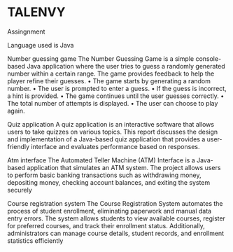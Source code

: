 # TALENVY
Assingnment

Language used is Java 

Number guessing game
The Number Guessing Game is a simple console-based Java application where the user tries to guess a randomly generated number within a certain range. The game provides feedback to help the player refine their guesses.
•	The game starts by generating a random number.
•	The user is prompted to enter a guess.
•	If the guess is incorrect, a hint is provided.
•	The game continues until the user guesses correctly.
•	The total number of attempts is displayed.
•	The user can choose to play again.


Quiz application
A quiz application is an interactive software that allows users to take quizzes on various topics. This report discusses the design and implementation of a Java-based quiz application that provides a user-friendly interface and evaluates performance based on responses.


Atm interface
The Automated Teller Machine (ATM) Interface is a Java-based application that simulates an ATM system. The project allows users to perform basic banking transactions such as withdrawing money, depositing money, checking account balances, and exiting the system securely


Course registration system
The Course Registration System automates the process of student enrollment, eliminating paperwork and manual data entry errors. The system allows students to view available courses, register for preferred courses, and track their enrollment status. Additionally, administrators can manage course details, student records, and enrollment statistics efficiently
